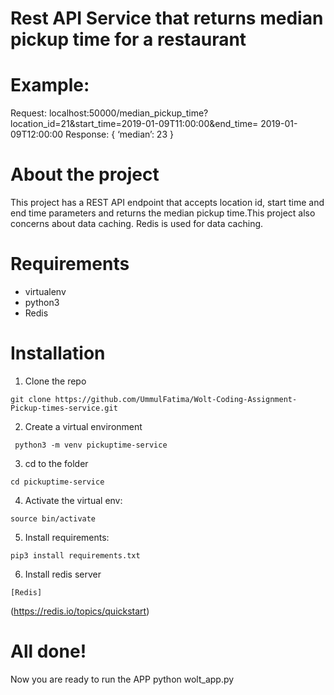 # Rest API Service that returns median pickup time for a restaurant

# Example:
Request:
localhost:50000/median_pickup_time?location_id=21&start_time=2019-01-09T11:00:00&end_time=
2019-01-09T12:00:00
Response:
{
‘median’: 23
}

# About the project
This project has a REST API endpoint that accepts location id, start time and end time parameters and returns the median pickup time.This project also concerns about data caching. Redis is used for data caching. 

# Requirements
- virtualenv
- python3
- Redis

# Installation
1. Clone the repo
```
git clone https://github.com/UmmulFatima/Wolt-Coding-Assignment-Pickup-times-service.git
```
2. Create a virtual environment
```
 python3 -m venv pickuptime-service
```
3. cd to the folder
```
cd pickuptime-service
```
4. Activate the virtual env:
```
source bin/activate
```
5. Install requirements:
```
pip3 install requirements.txt
```
6. Install redis server
```
[Redis]
```
(https://redis.io/topics/quickstart)

# All done!
Now you are ready to run the APP
python wolt_app.py
